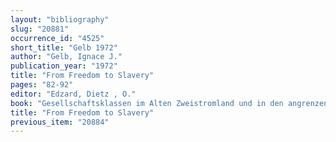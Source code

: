 ```yaml
---
layout: "bibliography"
slug: "20881"
occurrence_id: "4525"
short_title: "Gelb 1972"
author: "Gelb, Ignace J."
publication_year: "1972"
title: "From Freedom to Slavery"
pages: "82-92"
editor: "Edzard, Dietz , O."
book: "Gesellschaftsklassen im Alten Zweistromland und in den angrenzenden Gebieten ABAW Phil.-hist. Klasse NF 75, Veröffentlichungen der Kommission zur Erschließung von Keilschrifttexten, Serie A/6, RAI 18  (München)"
title: "From Freedom to Slavery"
previous_item: "20884"
---
```

